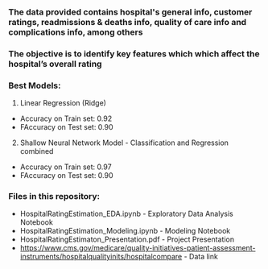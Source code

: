 
### The data provided contains hospital's general info, customer ratings, readmissions & deaths info, quality of care info and complications info, among others
### The objective is to identify  key features which which affect the hospital’s overall rating

### Best Models: 
1. Linear Regression (Ridge)
  * Accuracy on Train set: 0.92
  * FAccuracy on Test set: 0.90

2. Shallow Neural Network Model - Classification and Regression combined 
  * Accuracy on Train set: 0.97
  * FAccuracy on Test set: 0.90

### Files in this repository:
* HospitalRatingEstimation_EDA.ipynb - Exploratory Data Analysis Notebook
* HospitalRatingEstimation_Modeling.ipynb - Modeling Notebook
* HospitalRatingEstimaton_Presentation.pdf - Project Presentation 
* https://www.cms.gov/medicare/quality-initiatives-patient-assessment-instruments/hospitalqualityinits/hospitalcompare - Data link
